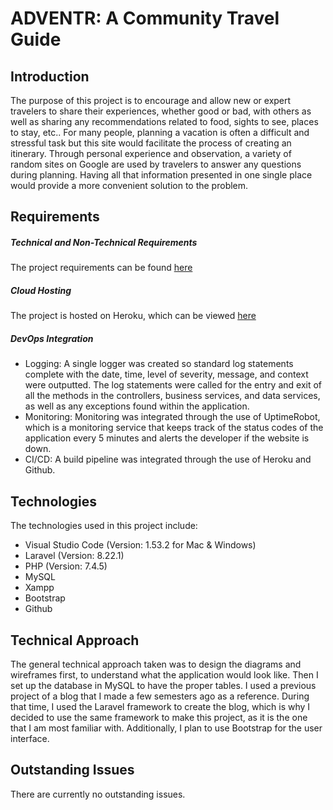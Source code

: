 # ADVENTR: A Community Travel Guide


## Introduction
The purpose of this project is to encourage and allow new or expert travelers to share their experiences, whether good or bad, with others as well as sharing any recommendations related to food, sights to see, places to stay, etc.. For many people, planning a vacation is often a difficult and stressful task but this site would facilitate the process of creating an itinerary. Through personal experience and observation, a variety of random sites on Google are used by travelers to answer any questions during planning. Having all that information presented in one single place would provide a more convenient solution to the problem. 

## Requirements
##### Technical and Non-Technical Requirements
The project requirements can be found [here](https://github.com/EmilyQue/SeniorCapstone/blob/main/documents/Milestone%206%20Test%20Cases.xls)

##### Cloud Hosting
The project is hosted on Heroku, which can be viewed [here](http://adventr-blog.herokuapp.com/home)

##### DevOps Integration
* Logging: A single logger was created so standard log statements complete with the date, time, level of severity, message, and context were outputted. The log statements were called for the entry and exit of all the methods in the controllers, business services, and data services, as well as any exceptions found within the application.
* Monitoring: Monitoring was integrated through the use of UptimeRobot, which is a monitoring service that keeps track of the status codes of the application every 5 minutes and alerts the developer if the website is down.
* CI/CD: A build pipeline was integrated through the use of Heroku and Github. 

## Technologies
The technologies used in this project include:
* Visual Studio Code (Version: 1.53.2 for Mac & Windows) 
* Laravel (Version: 8.22.1) 
* PHP (Version: 7.4.5) 
* MySQL
* Xampp
* Bootstrap
* Github

## Technical Approach
The general technical approach taken was to design the diagrams and wireframes first, to understand what the application would look like. Then I set up the database in MySQL to have the proper tables. I used a previous project of a blog that I made a few semesters ago as a reference. During that time, I used the Laravel framework to create the blog, which is why I decided to use the same framework to make this project, as it is the one that I am most familiar with. Additionally, I plan to use Bootstrap for the user interface.


## Outstanding Issues
There are currently no outstanding issues.

